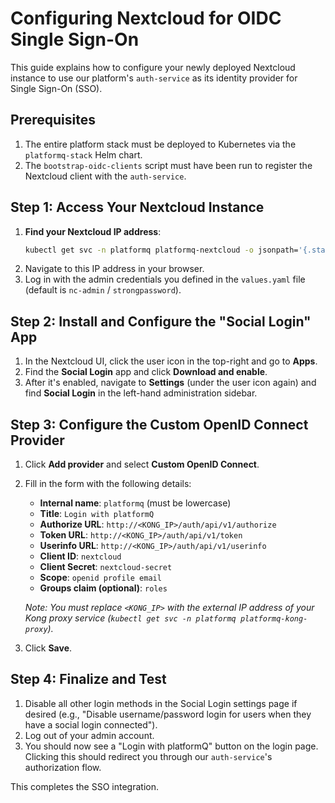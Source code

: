 # Configuring Nextcloud for OIDC Single Sign-On

This guide explains how to configure your newly deployed Nextcloud instance to use our platform's `auth-service` as its identity provider for Single Sign-On (SSO).

## Prerequisites

1.  The entire platform stack must be deployed to Kubernetes via the `platformq-stack` Helm chart.
2.  The `bootstrap-oidc-clients` script must have been run to register the Nextcloud client with the `auth-service`.

## Step 1: Access Your Nextcloud Instance

1.  **Find your Nextcloud IP address**:
    ```bash
    kubectl get svc -n platformq platformq-nextcloud -o jsonpath='{.status.loadBalancer.ingress[0].ip}'
    ```
2.  Navigate to this IP address in your browser.
3.  Log in with the admin credentials you defined in the `values.yaml` file (default is `nc-admin` / `strongpassword`).

## Step 2: Install and Configure the "Social Login" App

1.  In the Nextcloud UI, click the user icon in the top-right and go to **Apps**.
2.  Find the **Social Login** app and click **Download and enable**.
3.  After it's enabled, navigate to **Settings** (under the user icon again) and find **Social Login** in the left-hand administration sidebar.

## Step 3: Configure the Custom OpenID Connect Provider

1.  Click **Add provider** and select **Custom OpenID Connect**.
2.  Fill in the form with the following details:
    *   **Internal name**: `platformq` (must be lowercase)
    *   **Title**: `Login with platformQ`
    *   **Authorize URL**: `http://<KONG_IP>/auth/api/v1/authorize`
    *   **Token URL**: `http://<KONG_IP>/auth/api/v1/token`
    *   **Userinfo URL**: `http://<KONG_IP>/auth/api/v1/userinfo`
    *   **Client ID**: `nextcloud`
    *   **Client Secret**: `nextcloud-secret`
    *   **Scope**: `openid profile email`
    *   **Groups claim (optional)**: `roles`

    *Note: You must replace `<KONG_IP>` with the external IP address of your Kong proxy service (`kubectl get svc -n platformq platformq-kong-proxy`).*

3.  Click **Save**.

## Step 4: Finalize and Test

1.  Disable all other login methods in the Social Login settings page if desired (e.g., "Disable username/password login for users when they have a social login connected").
2.  Log out of your admin account.
3.  You should now see a "Login with platformQ" button on the login page. Clicking this should redirect you through our `auth-service`'s authorization flow.

This completes the SSO integration. 